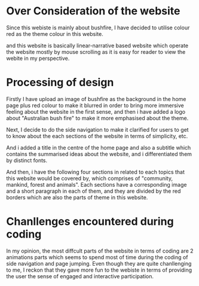 # Over Consideration of the website

Since this webiste is mainly about bushfire, I have decided to utilise colour red as the theme colour in this website. 

and this website is basically linear-narrative based website which operate the website mostly by mouse scrolling as it is easy for reader to view the webite in my perspective. 

# Processing of design

Firstly I have upload an image of bushfire as the background in the home page plus red colour to make it blurred in order to bring more immersive feeling about the website in the first sense, and then i have added a logo about "Australian bush fire" to make it more emphasised about the theme.

Next, I decide to do the side navigation to make it clarified for users to get to know about the each sections of the website in terms of simplicity, etc.

And i added a title in the centre of the home page and also a subtitle which contains the summarised ideas about the website, and i differentiated them by distinct fonts.

And then, i have the following four sections in related to each topics that this website would be covered by, which comprises of "community, mankind, forest and animals". Each sections have a corresponding image and a short paragraph in each of them, and they are divided by the red borders which are also the parts of theme in this website. 

# Chanllenges encountered during coding

In my opinion, the most diffcult parts of the website in terms of coding are 2 animations parts which seems to spend most of time during the coding of side navigation and page jumping. Even though they are quite chanllenging to me, I reckon that they gave more fun to the webiste in terms of providing the user the sense of engaged and interactive participation. 
